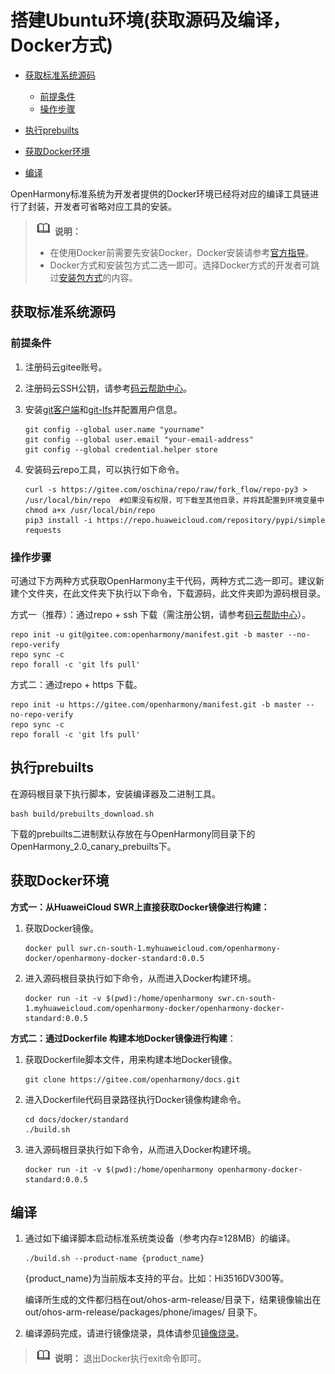 # 搭建Ubuntu环境\(获取源码及编译，Docker方式\)<a name="ZH-CN_TOPIC_0000001119805112"></a>

-   [获取标准系统源码](#section8761819202511)
    -   [前提条件](#section102871547153314)
    -   [操作步骤](#section429012478331)

-   [执行prebuilts](#section0495320152619)
-   [获取Docker环境](#section181431248132513)
-   [编译](#section92391739152318)

OpenHarmony标准系统为开发者提供的Docker环境已经将对应的编译工具链进行了封装，开发者可省略对应工具的安装。

>![](../public_sys-resources/icon-note.gif) **说明：** 
>-   在使用Docker前需要先安装Docker，Docker安装请参考[官方指导](https://docs.docker.com/engine/install/ubuntu/)。
>-   Docker方式和安装包方式二选一即可。选择Docker方式的开发者可跳过[安装包方式](quickstart-standard-package-environment.md)的内容。

## 获取标准系统源码<a name="section8761819202511"></a>

### 前提条件<a name="section102871547153314"></a>

1.  注册码云gitee账号。
2.  注册码云SSH公钥，请参考[码云帮助中心](https://gitee.com/help/articles/4191)。
3.  安装[git客户端](https://git-scm.com/book/zh/v2/%E8%B5%B7%E6%AD%A5-%E5%AE%89%E8%A3%85-Git)和[git-lfs](https://gitee.com/vcs-all-in-one/git-lfs?_from=gitee_search#downloading)并配置用户信息。

    ```
    git config --global user.name "yourname"
    git config --global user.email "your-email-address"
    git config --global credential.helper store
    ```

4.  安装码云repo工具，可以执行如下命令。

    ```
    curl -s https://gitee.com/oschina/repo/raw/fork_flow/repo-py3 > /usr/local/bin/repo  #如果没有权限，可下载至其他目录，并将其配置到环境变量中
    chmod a+x /usr/local/bin/repo
    pip3 install -i https://repo.huaweicloud.com/repository/pypi/simple requests
    ```


### 操作步骤<a name="section429012478331"></a>

可通过下方两种方式获取OpenHarmony主干代码，两种方式二选一即可。建议新建个文件夹，在此文件夹下执行以下命令，下载源码，此文件夹即为源码根目录。

方式一（推荐）：通过repo + ssh 下载（需注册公钥，请参考[码云帮助中心](https://gitee.com/help/articles/4191)）。

```
repo init -u git@gitee.com:openharmony/manifest.git -b master --no-repo-verify
repo sync -c
repo forall -c 'git lfs pull'
```

方式二：通过repo + https 下载。

```
repo init -u https://gitee.com/openharmony/manifest.git -b master --no-repo-verify
repo sync -c
repo forall -c 'git lfs pull'
```

## 执行prebuilts<a name="section0495320152619"></a>

在源码根目录下执行脚本，安装编译器及二进制工具。

```
bash build/prebuilts_download.sh
```

下载的prebuilts二进制默认存放在与OpenHarmony同目录下的OpenHarmony\_2.0\_canary\_prebuilts下。

## 获取Docker环境<a name="section181431248132513"></a>

**方式一：从HuaweiCloud SWR上直接获取Docker镜像进行构建：**

1.  获取Docker镜像。

    ```
    docker pull swr.cn-south-1.myhuaweicloud.com/openharmony-docker/openharmony-docker-standard:0.0.5
    ```

2.  进入源码根目录执行如下命令，从而进入Docker构建环境。

    ```
    docker run -it -v $(pwd):/home/openharmony swr.cn-south-1.myhuaweicloud.com/openharmony-docker/openharmony-docker-standard:0.0.5
    ```


**方式二：通过Dockerfile 构建本地Docker镜像进行构建**：

1.  获取Dockerfile脚本文件，用来构建本地Docker镜像。

    ```
    git clone https://gitee.com/openharmony/docs.git
    ```

2.  进入Dockerfile代码目录路径执行Docker镜像构建命令。

    ```
    cd docs/docker/standard
    ./build.sh
    ```

3.  进入源码根目录执行如下命令，从而进入Docker构建环境。

    ```
    docker run -it -v $(pwd):/home/openharmony openharmony-docker-standard:0.0.5
    ```


## 编译<a name="section92391739152318"></a>

1.  通过如下编译脚本启动标准系统类设备（参考内存≥128MB）的编译。

    ```
    ./build.sh --product-name {product_name}
    ```

    \{product\_name\}为当前版本支持的平台。比如：Hi3516DV300等。

    编译所生成的文件都归档在out/ohos-arm-release/目录下，结果镜像输出在 out/ohos-arm-release/packages/phone/images/ 目录下。

2.  编译源码完成，请进行镜像烧录，具体请参见[镜像烧录](quickstart-standard-burn.md)。

>![](../public_sys-resources/icon-note.gif) **说明：** 
>退出Docker执行exit命令即可。

